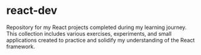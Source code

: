 # react-dev
Repository for my React projects completed during my learning journey. This collection includes various exercises, experiments, and small applications created to practice and solidify my understanding of the React framework.
